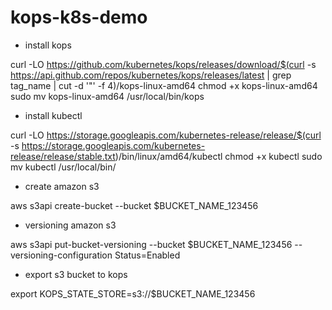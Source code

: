 # kops-k8s-demo

- install kops

curl -LO https://github.com/kubernetes/kops/releases/download/$(curl -s https://api.github.com/repos/kubernetes/kops/releases/latest | grep tag_name | cut -d '"' -f 4)/kops-linux-amd64
chmod +x kops-linux-amd64
sudo mv kops-linux-amd64 /usr/local/bin/kops

- install kubectl

curl -LO https://storage.googleapis.com/kubernetes-release/release/$(curl -s https://storage.googleapis.com/kubernetes-release/release/stable.txt)/bin/linux/amd64/kubectl
chmod +x kubectl
sudo mv kubectl /usr/local/bin/

- create amazon s3

aws s3api create-bucket --bucket $BUCKET_NAME_123456

- versioning amazon s3

aws s3api put-bucket-versioning --bucket $BUCKET_NAME_123456 --versioning-configuration Status=Enabled

- export s3 bucket to kops

export KOPS_STATE_STORE=s3://$BUCKET_NAME_123456
